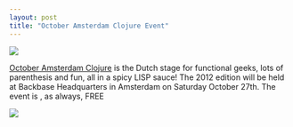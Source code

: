 ```yaml
---
layout: post
title: "October Amsterdam Clojure Event"
---
```


[![](http://amsclj.nl/images/newflag.png)](http://amsclj.nl/october.html)

[October Amsterdam Clojure](http://amsclj.nl/october.html) is the Dutch stage for functional geeks, lots of parenthesis and fun, all in a spicy LISP sauce! The 2012 edition will be held at Backbase Headquarters in Amsterdam on Saturday October 27th. The event is , as always, FREE

![](http://amsclj.nl/images/OctAmsClj12.png)
